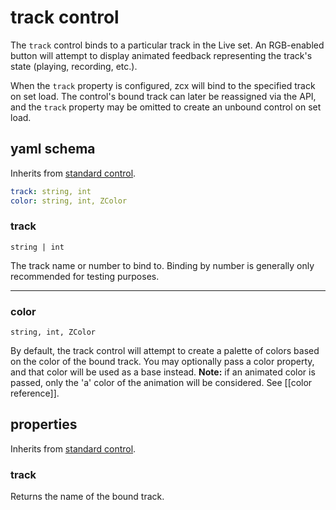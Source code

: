 # track control

The `track` control binds to a particular track in the Live set. An RGB-enabled button will attempt to display animated feedback representing the track's state (playing, recording, etc.). 

When the `track` property is configured, zcx will bind to the specified track on set load. The control's bound track can later be reassigned via the API, and the `track` property may be omitted to create an unbound control on set load.

## yaml schema

Inherits from [standard control](/reference/control-reference/z-control/#yaml-schema).

```yaml
track: string, int
color: string, int, ZColor
```

### track
`string | int`

The track name or number to bind to. Binding by number is generally only recommended for testing purposes.

___
### color
`string, int, ZColor`

By default, the track control will attempt to create a palette of colors based on the color of the bound track. You may optionally pass a color property, and that color will be used as a base instead. **Note:** if an animated color is passed, only the 'a' color of the animation will be considered. See [[color reference]].

## properties

Inherits from [standard control](/reference/control-reference/z-control/#properties).

### track

Returns the name of the bound track.